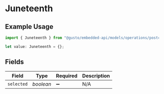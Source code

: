 # Juneteenth

## Example Usage

```typescript
import { Juneteenth } from "@gusto/embedded-api/models/operations/postcompaniescompanyuuidholidaypaypolicy.js";

let value: Juneteenth = {};
```

## Fields

| Field              | Type               | Required           | Description        |
| ------------------ | ------------------ | ------------------ | ------------------ |
| `selected`         | *boolean*          | :heavy_minus_sign: | N/A                |